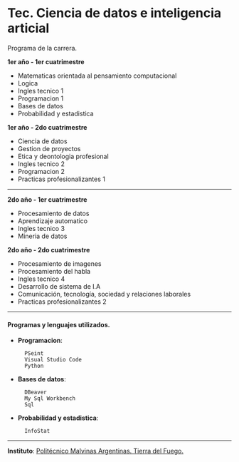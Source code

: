 ﻿

# Tec. Ciencia de datos e inteligencia articial

Programa de la carrera.

**1er año - 1er cuatrimestre** 

* Matematicas orientada al pensamiento computacional
* Logica
* Ingles tecnico 1
* Programacion 1
* Bases de datos
* Probabilidad y estadistica

**1er año - 2do cuatrimestre**

* Ciencia de datos
* Gestion de proyectos
* Etica y deontologia profesional
* Ingles tecnico 2
* Programacion 2
* Practicas profesionalizantes 1

------------

**2do año - 1er cuatrimestre**
* Procesamiento de datos
* Aprendizaje automatico
* Ingles tecnico 3
* Mineria de datos

**2do año - 2do cuatrimestre**

* Procesamiento de imagenes
* Procesamiento del habla
* Ingles tecnico 4
* Desarrollo de sistema de I.A
* Comunicación, tecnología, sociedad y relaciones laborales
* Practicas profesionalizantes 2


------------
#### Programas y lenguajes utilizados. 
* **Programacion**:
  
		PSeint
		Visual Studio Code
		Python
* **Bases de datos**:
  
		DBeaver
		My Sql Workbench
		Sql
* **Probabilidad y estadistica**:
  
		InfoStat

------------
**Instituto**: [Politécnico Malvinas Argentinas. Tierra del Fuego.](https://politecnico.tdf.gob.ar/ "Politécnico Malvinas Argentinas. Tierra del Fuego.")

